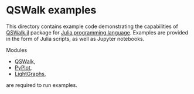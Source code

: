 # QSWalk examples

This directory contains example code demonstrating the capabilities of [QSWalk.jl](https://github.com/ZKSI/QSWalk.jl) package for [Julia programming language](https://julialang.org/). Examples are provided in the form of Julia scripts, as well as Jupyter notebooks.

Modules
- [QSWalk](https://github.com/ZKSI/QSWalk.jl),
- [PyPlot](https://github.com/JuliaPy/PyPlot.jl),
- [LightGraphs](https://github.com/JuliaGraphs/LightGraphs.jl),

are required to run examples.
